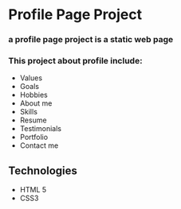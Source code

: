 # Profile Page Project

### a profile page project is a static web page

### This project about profile include:
 
- Values
- Goals
- Hobbies
- About me 
- Skills 
- Resume 
- Testimonials 
- Portfolio
- Contact me

## Technologies
- HTML 5
- CSS3
